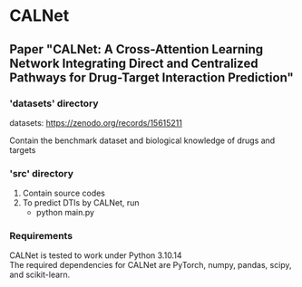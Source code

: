 # CALNet
## Paper "CALNet: A Cross-Attention Learning Network Integrating Direct and Centralized Pathways for Drug-Target Interaction Prediction"
### 'datasets' directory
datasets: https://zenodo.org/records/15615211

Contain the benchmark dataset and biological knowledge of drugs and targets

### 'src' directory
1. Contain source codes
2. To predict DTIs by CALNet, run
    - python main.py 

### Requirements
CALNet is tested to work under Python 3.10.14  
The required dependencies for CALNet are PyTorch, numpy, pandas, scipy, and scikit-learn.


